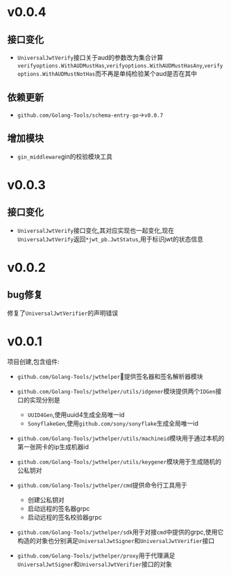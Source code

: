# v0.0.4

## 接口变化

+ `UniversalJwtVerify`接口关于aud的参数改为集合计算`verifyoptions.WithAUDMustHas`,`verifyoptions.WithAUDMustHasAny`,`verifyoptions.WithAUDMustNotHas`而不再是单纯检验某个aud是否在其中

## 依赖更新

+ `github.com/Golang-Tools/schema-entry-go`->`v0.0.7`

## 增加模块

+ `gin_middleware`gin的校验模块工具

# v0.0.3

## 接口变化

+ `UniversalJwtVerify`接口变化,其对应实现也一起变化,现在`UniversalJwtVerify`返回`*jwt_pb.JwtStatus`,用于标识jwt的状态信息

# v0.0.2

## bug修复

修复了`UniversalJwtVerifier`的声明错误

# v0.0.1

项目创建,包含组件:

+ `github.com/Golang-Tools/jwthelper`提供签名器和签名解析器模块
+ `github.com/Golang-Tools/jwthelper/utils/idgener`模块提供两个`IDGen`接口的实现分别是
    + `UUID4Gen`,使用uuid4生成全局唯一id
    + `SonyflakeGen`,使用`github.com/sony/sonyflake`生成全局唯一id

+ `github.com/Golang-Tools/jwthelper/utils/machineid`模块用于通过本机的第一张网卡的ip生成机器id
+ `github.com/Golang-Tools/jwthelper/utils/keygener`模块用于生成随机的公私钥对
+ `github.com/Golang-Tools/jwthelper/cmd`提供命令行工具用于
    + 创建公私钥对
    + 启动远程的签名器grpc
    + 启动远程的签名校验器grpc

+ `github.com/Golang-Tools/jwthelper/sdk`用于对接`cmd`中提供的grpc,使用它构造的对象也分别满足`UniversalJwtSigner`和`UniversalJwtVerifier`接口
+ `github.com/Golang-Tools/jwthelper/proxy`用于代理满足`UniversalJwtSigner`和`UniversalJwtVerifier`接口的对象

